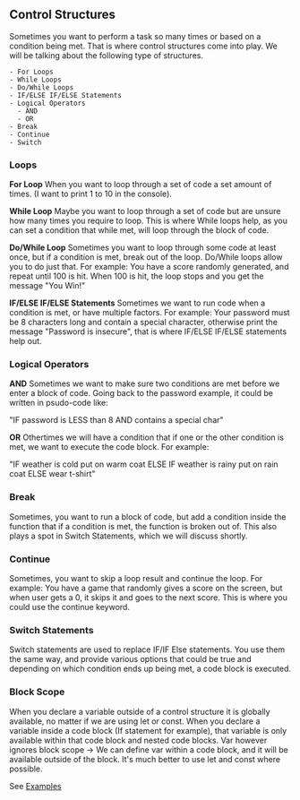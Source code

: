## Control Structures
Sometimes you want to perform a task so many times or based on a condition being met. That is where control structures come into play. We will be talking about the following type of structures.

    - For Loops
    - While Loops
    - Do/While Loops
    - IF/ELSE IF/ELSE Statements
    - Logical Operators
      - AND
      - OR
    - Break
    - Continue
    - Switch

### Loops

**For Loop**
When you want to loop through a set of code a set amount of times. (I want to print 1 to 10 in the console).

**While Loop**
Maybe you want to loop through a set of code but are unsure how many times you require to loop. This is where While loops help, as you can set a condition that while met, will loop through the block of code.

**Do/While Loop**
Sometimes you want to loop through some code at least once, but if a condition is met, break out of the loop. Do/While loops allow you to do just that. For example: You have a score randomly generated, and repeat until 100 is hit. When 100 is hit, the loop stops and you get the message "You Win!"

**IF/ELSE IF/ELSE Statements**
Sometimes we want to run code when a condition is met, or have multiple factors. For example: Your password must be 8 characters long and contain a special character, otherwise print the message "Password is insecure", that is where IF/ELSE IF/ELSE statements help out.

### Logical Operators
**AND**
Sometimes we want to make sure two conditions are met before we enter a block of code. Going back to the password example, it could be written in psudo-code like:

  "IF password is LESS than 8 AND contains a special char"

**OR**
Othertimes we will have a condition that if one or the other condition is met, we want to execute the code block. For example:

  "IF weather is cold put on warm coat ELSE IF weather is rainy put on rain coat ELSE wear t-shirt"

### Break
Sometimes, you want to run a block of code, but add a condition inside the function that if a condition is met, the function is broken out of. This also plays a spot in Switch Statements, which we will discuss shortly.

### Continue
Sometimes, you want to skip a loop result and continue the loop. For example: You have a game that randomly gives a score on the screen, but when user gets a 0, it skips it and goes to the next score. This is where you could use the continue keyword.

### Switch Statements
Switch statements are used to replace IF/IF Else statements. You use them the same way, and provide various options that could be true and depending on which condition ends up being met, a code block is executed.

### Block Scope
When you declare a variable outside of a control structure it is globally available, no matter if we are using let or const. When you declare a variable inside a code block (If statement for example), that variable is only available within that code block and nested code blocks. Var however ignores block scope -> We can define var within a code block, and it will be available outside of the block. It's much better to use let and const where possible.

See [Examples](03-control-structures.js)

